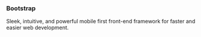 ### Bootstrap

Sleek, intuitive, and powerful mobile first front-end framework for faster and easier web development.
